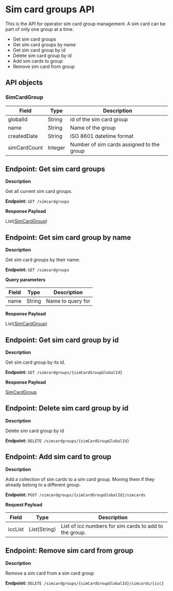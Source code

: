 # Sim card groups API
This is the API for operator sim card group management.
A sim card can be part of only one group at a time.

* Get sim card groups
* Get sim card groups by name
* Get sim card group by id
* Delete sim card group by id
* Add sim cards to group
* Remove sim card from group

## API objects

### SimCardGroup
| Field        | Type    | Description                               |
|--------------|---------|-------------------------------------------|
| globalId     | String  | id of the sim card group                  |
| name         | String  | Name of the group                         |
| createdDate  | String  | ISO 8601 datetime format                  |
| simCardCount | Integer | Number of sim cards assigned to the group |

## Endpoint: Get sim card groups

**Description**

Get all current sim card groups.

**Endpoint:** `GET /simcardgroups`

**Response Payload**

List([SimCardGroup](../simcard-groups/#simcardgroup))

## Endpoint: Get sim card group by name

**Description**

Get sim card groups by their name.

**Endpoint:** `GET /simcardgroups`

**Query parameters**

| Field | Type   | Description       |
|-------|--------|-------------------|
| name  | String | Name to query for |

**Response Payload**

List([SimCardGroup](../simcard-groups/#simcardgroup))

## Endpoint: Get sim card group by id

**Description**

Get sim card group by its id.

**Endpoint:** `GET /simcardgroups/{simCardGroupGlobalId}`

**Response Payload**

[SimCardGroup](../simcard-groups/#simcardgroup)

## Endpoint: Delete sim card group by id

**Description**

Delete sim card group by id

**Endpoint:** `DELETE /simcardgroups/{simCardGroupGlobalId}`

## Endpoint: Add sim card to group

**Description**

Add a collection of sim cards to a sim card group. Moving them if they already belong to a different group.

**Endpoint:** `POST /simcardgroups/{simCardGroupGlobalId}/simcards`

**Request Payload**

| Field   | Type         | Description                                            |
|---------|--------------|--------------------------------------------------------|
| iccList | List(String) | List of icc numbers for sim cards to add to the group. |

## Endpoint: Remove sim card from group

**Description**

Remove a sim card from a sim card group

**Endpoint:** `DELETE /simcardgroups/{simCardGroupGlobalId}/simcards/{icc}`
